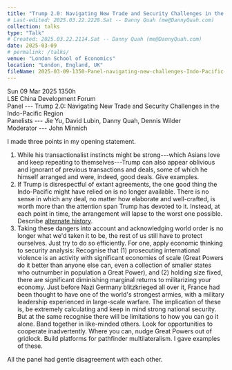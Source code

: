 ```yaml
---
title: "Trump 2.0: Navigating New Trade and Security Challenges in the Indo-Pacific Region"
# Last-edited: 2025.03.22.2228.Sat -- Danny Quah (me@DannyQuah.com)
collection: talks
type: "Talk"
# Created: 2025.03.22.2114.Sat -- Danny Quah (me@DannyQuah.com)
date: 2025-03-09
# permalink: /talks/
venue: "London School of Economics"
location: "London, England, UK"
fileName: 2025-03-09-1350-Panel-navigating-new-challenges-Indo-Pacific-LSE-CDF.md
---
```

Sun 09 Mar 2025 1350h  
LSE China Development Forum  
Panel --- Trump 2.0: Navigating New Trade and Security Challenges in the Indo-Pacific Region  
Panelists ---  Jie Yu, David Lubin, Danny Quah, Dennis Wilder  
Moderator --- John Minnich  

I made three points in my opening statement.
1.  While his transactionalist instincts might be strong---which Asians love and keep repeating to themselves---Trump can also appear oblivious and ignorant of previous transactions and deals, some of which he himself arranged and were, indeed, good deals.  Give examples.
2.  If Trump is disrespectful of extant agreements, the one good thing the Indo-Pacific might have relied on is no longer available.  There is no sense in which any deal, no matter how elaborate and well-crafted, is worth more than the attention span Trump has devoted to it.  Instead, at each point in time, the arrangement will lapse to the worst one possible.  Describe [alternate history](https://dannyquah.substack.com/p/echoes-of-an-alternate-might-makes).
3. Taking these dangers into account and acknowledging world order is no longer what we'd taken it to be, the rest of us still have to protect ourselves.  Just try to do so efficiently. For one, apply economic thinking to security analysis:  Recognise that (1) prosecuting international violence is an activity with significant economies of scale (Great Powers do it better than anyone else can, even a collection of smaller states who outnumber in population a Great Power), and (2) holding size fixed, there are significant diminishing marginal returns to militarizing your economy.  Just before Nazi Germany blitzkrieged all over it, France had been thought to have one of the world's strongest armies, with a military leadership experienced in large-scale warfare.  The implication of these is, be extremely calculating and keep in mind strong national security.  But at the same recognise there will be limitations to how you can go it alone.  Band together in like-minded others.  Look for opportunities to cooperate inadvertently.  Where you can, nudge Great Powers out of gridlock.  Build platforms for pathfinder multilateralism.  I gave examples of these.  

All the panel had gentle disagreement with each other.

<!---
   Invisible section // 2025-03-09-1350-Panel-navigating-new-challenges-Indo-Pacific-LSE-CDF.md
-->

